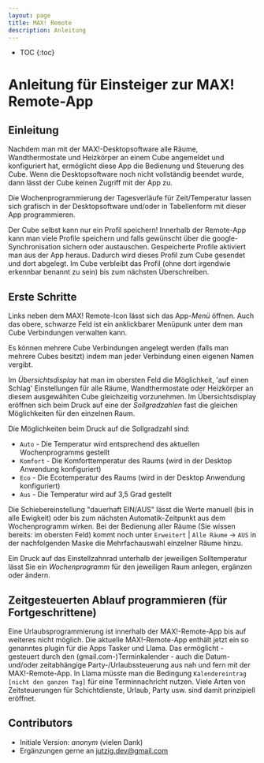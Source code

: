 ```yaml
---
layout: page
title: MAX! Remote
description: Anleitung
---
```



* TOC
{:toc}

# Anleitung für Einsteiger zur MAX! Remote-App

## Einleitung

Nachdem man mit der MAX!-Desktopsoftware alle Räume,
Wandthermostate und Heizkörper an einem Cube angemeldet und
konfiguriert hat, ermöglicht diese App die Bedienung und Steuerung
des Cube. Wenn die Desktopsoftware noch nicht vollständig beendet
wurde, dann lässt der Cube keinen Zugriff mit der App zu.

Die Wochenprogrammierung der Tagesverläufe für Zeit/Temperatur
lassen sich grafisch in der Desktopsoftware und/oder in Tabellenform
mit dieser App programmieren.

Der Cube selbst kann nur ein Profil speichern! Innerhalb der
Remote-App kann man viele Profile speichern und falls gewünscht
über die google-Synchronisation sichern oder austauschen.
Gespeicherte Profile aktiviert man aus der App heraus. Dadurch wird
dieses Profil zum Cube gesendet und dort abgelegt. Im Cube verbleibt
das Profil (ohne dort irgendwie erkennbar benannt zu sein) bis zum
nächsten Überschreiben.

## Erste Schritte

Links neben dem MAX! Remote-Icon lässt sich das App-*Menü* öffnen.
Auch das obere, schwarze Feld ist ein anklickbarer Menüpunk unter
dem man Cube Verbindungen verwalten kann.

Es können mehrere Cube Verbindungen angelegt werden (falls man mehrere Cubes besitzt) indem man
jeder Verbindung einen eigenen Namen vergibt.

Im *Übersichtsdisplay* hat man im obersten Feld die Möglichkeit, 'auf
einen Schlag' Einstellungen für alle Räume, Wandthermostate oder
Heizkörper an diesem ausgewählten Cube gleichzeitig vorzunehmen.
Im Übersichtsdisplay eröffnen sich beim Druck auf eine der
*Sollgradzahlen* fast die gleichen Möglichkeiten für den einzelnen
Raum.

Die Möglichkeiten beim Druck auf die Sollgradzahl sind: 

 * `Auto` - Die Temperatur wird entsprechend des aktuellen Wochenprogramms gestellt 
 * `Komfort` - Die Komforttemperatur des Raums (wird in der Desktop Anwendung konfiguriert) 
 * `Eco` - Die Ecotemperatur des Raums (wird in der Desktop Anwendung konfiguriert)
 * `Aus` - Die Temperatur wird auf 3,5 Grad gestellt

Die Schiebereinstellung "dauerhaft EIN/AUS" lässt die Werte manuell (bis
in alle Ewigkeit) oder bis zum nächsten Automatik-Zeitpunkt aus dem
Wochenprogramm wirken.
Bei der Bedienung aller Räume (Sie wissen bereits: im obersten Feld)
kommt noch unter `Erweitert` | `Alle Räume` -> `AUS` in der nachfolgenden Maske die Mehrfachauswahl einzelner Räume hinzu.

Ein Druck auf das Einstellzahnrad unterhalb der jeweiligen
Solltemperatur lässt Sie ein *Wochenprogramm* für den jeweiligen
Raum anlegen, ergänzen oder ändern.

## Zeitgesteuerten Ablauf programmieren (für Fortgeschrittene)

Eine Urlaubsprogrammierung ist innerhalb der MAX!-Remote-App
bis auf weiteres nicht möglich. Die aktuelle MAX!-Remote-App enthält
jetzt ein so genanntes plugin für die Apps Tasker und Llama. Das
ermöglicht - gesteuert durch den (gmail.com-)Terminkalender - auch
die Datum- und/oder zeitabhängige Party-/Urlaubssteuerung aus nah
und fern mit der MAX!-Remote-App. In Llama müsste man die
Bedingung `Kalendereintrag` `[nicht den ganzen Tag]` für eine
Terminnachricht nutzen. Viele Arten von Zeitsteuerungen für
Schichtdienste, Urlaub, Party usw. sind damit prinzipiell eröffnet.


## Contributors

 * Initiale Version: *anonym* (vielen Dank)
 * Ergänzungen gerne an jutzig.dev@gmail.com